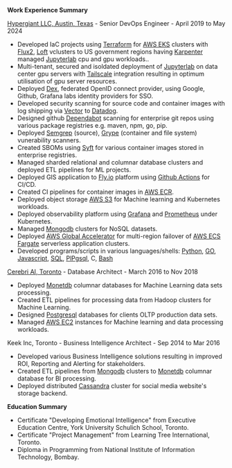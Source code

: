 **Work Experience Summary**

[Hypergiant LLC, Austin, Texas](https://www.hypergiant.com) - Senior DevOps Engineer - April 2019 to May 2024
* Developed IaC projects using [Terraform](https://www.terraform.io) for [AWS EKS](https://aws.amazon.com/eks) clusters with [Flux2](https://fluxcd.io), [Loft](https://loft.sh) vclusters to US government regions having [Karpenter](https://karpenter.sh) managed [Jupyterlab](https://jupyter.org) cpu and gpu workloads..
* Multi-tenant, secured and isoldated deployment of [Jupyterlab](https://jupyter.org) on data center gpu servers with [Tailscale](https://tailscale.com) integration resulting in optimum utilisation of gpu server resources.
* Deployed [Dex](https://dexidp.io), federated OpenID connect provider, using Google, Github, Grafana labs identity providers for SSO.
* Developed security scanning for source code and container images with log shipping via [Vector](https://vector.dev) to [Datadog](https://www.datadoghq.com).
* Designed github [Dependabot](https://docs.github.com/en/code-security/getting-started/dependabot-quickstart-guide) scanning for enterprise git repos using various package registries e.g. maven, npm, go, pip.
* Deployed [Semgrep](https://semgrep.dev) (source), [Grype](https://github.com/anchore/grype) (container and file system) vunerability scanners.
* Created SBOMs using [Syft](https://github.com/anchore/syft) for various container images stored in enterprise registries.
* Managed sharded relational and columnar database clusters and deployed ETL pipelines for ML projects.
* Deployed GIS application to [Fly.io](https://fly.io) platform using [Github Actions](https://github.com/features/actions) for CI/CD.
* Created CI pipelines for container images in [AWS ECR](https://aws.amazon.com/ecr).
* Deployed object storage [AWS S3](https://aws.amazon.com/s3) for Machine learning and Kubernetes workloads.
* Deployed observability platform using [Grafana](https://grafana.com) and [Prometheus](https://prometheus.io) under Kubernetes.
* Managed [Mongodb](https://www.mongodb.com) clusters for NoSQL datasets.
* Deployed [AWS Global Accelerator](https://aws.amazon.com/global-accelerator/) for multi-region failover of [AWS ECS Fargate](https://docs.aws.amazon.com/AmazonECS/latest/developerguide/AWS_Fargate.html) serverless application clusters.
* Developed programs/scripts in various languages/shells: [Python](https://www.python.org), [GO](https://go.dev), [Javascript](https://www.javascript.com), [SQL](https://www.postgresql.org/docs/current/sql.html), [PlPgsql](https://www.postgresql.org/docs/current/plpgsql.html), C, [Bash](https://www.gnu.org/software/bash)


[Cerebri AI, Toronto](https://www.cerebriai.com) - Database Architect - March 2016 to Nov 2018
* Deployed [Monetdb](https://www.monetdb.org) columnar databases for Machine Learning data sets processing.
* Created ETL pipelines for processing data from Hadoop clusters for Machine Learning.
* Designed [Postgresql](https://www.postgresql.org) databases for clients OLTP production data sets.
* Managed [AWS EC2](https://aws.amazon.com/ec2) instances for Machine learning and data processing workloads.

Keek Inc, Toronto - Business Intelligence Architect - Sep 2014 to Mar 2016
* Developed various Business Intelligence solutions resulting in improved ROI, Reporting and Alerting for stakeholders.
* Created ETL pipelines from [Mongodb](https://www.mongodb.com) clusters to [Monetdb](https://www.monetdb.org) columnar database for BI processing.
* Deployed distributed [Cassandra](https://cassandra.apache.org) cluster for social media website's storage backend.


**Education Summary**
* Certificate "Developing Emotional Intelligence" from Executive Education Centre, York University Schulich School, Toronto.
* Certificate "Project Management" from Learning Tree International, Toronto.
* Diploma in Programming from National Institute of Information Technology, Bombay.
